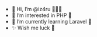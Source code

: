 - 👋 Hi, I’m @iz4ru 🧑🏻‍💻
- 👀 I’m interested in PHP 💁
- 🌱 I’m currently learning Laravel 🙌
- ✨ Wish me luck 🤞
